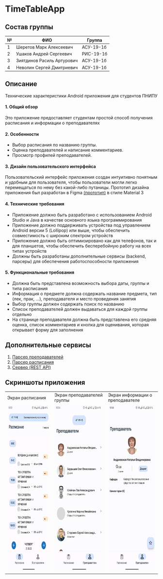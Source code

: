 # TimeTableApp
## Состав группы
| №  | ФИО                        | Группа    |
|----|----------------------------|-----------|
| 1  | Шеретов Марк Алексеевич    | АСУ-19-1б |
| 2  | Ушаков Андрей Сергеевич    | РИС-19-1б |
| 3  | Зиятдинов Расиль Артурович | АСУ-19-1б |
| 4  | Неволин Сергей Дмитриевич  | АСУ-19-1б |

## Описание

Технические характеристики Android приложения для студентов ПНИПУ

#### 1. Общий обзор
Это приложение предоставляет студентам простой способ получения расписания и информации о преподавателях

#### 2. Особенности
* Выбор расписания по названию группы.
* Оценка преподавателей и написание комментариев.
* Просмотр профилей преподавателей.

#### 3. Дизайн пользовательского интерфейса
Пользовательский интерфейс приложения создан интуитивно понятным и удобным для пользователя, чтобы пользователи могли легко перемещаться по нему без какой-либо путаницы. Прототип дизайна приложения был разработан в Figma [(прототип)](https://www.figma.com/proto/y3ZKCCElI1NMYFSQaoAVuK/timetable_app?page-id=0%3A1&node-id=2%3A4&viewport=-470%2C567%2C0.82&scaling=scale-down&starting-point-node-id=2%3A4&show-proto-sidebar=1) в стиле Material 3

#### 4. Технические требования
* Приложение должно быть разработано с использованием Android Studio и Java в качестве основного языка программирования
* Приложение должно поддерживать устройства под управлением Android версии 5 (Lollipop) или выше, чтобы обеспечить совместимость с широким спектром устройств
* Приложение должно быть оптимизировано как для телефонов, так и для планшетов, чтобы обеспечить бесперебойную работу на всех типах устройств
* Должны быть разработаны дополнительные сервисы (backend, парсеры) для обеспечения работоспособности приложения

#### 5. Функциональные требования
* Должна быть представлена возможность выбора даты, группы и типа расписания
* Информация о предмете должна содержать название предмета, тип (лек, прак, ...), преподавателя и место проведения занятия
* Выбор группы должен содержать поиск по названию
* Список преподавателей должен выдаваться для каждой группы отдельно
* На странице преподавателя должна быть представлена его средняя оценка, список комментариев и кнопка для оценивания, которая открывает форму для заполнения

## Дополнительные сервисы
1. [Парсер преподавателей](https://github.com/leenzstra/timetable_teacher_parser)
2. [Парсер расписания](https://github.com/leenzstra/timetable_parser)
3. [Сервер (REST API)](https://github.com/leenzstra/timetable_server)

## Скриншоты приложения

<table>
  <tr>
     <td>Экран расписания</td>
     <td>Экран преподавателей группы</td>
     <td>Экран информации о преподавателе</td>
  </tr>
  <tr>
    <td><img src="screenshots/timetable.jpg" width=270 height=550></td>
    <td><img src="screenshots/professors.jpg" width=270 height=550></td>
    <td><img src="screenshots/professor_info.jpg" width=270 height=550></td>
  </tr>
 </table>

